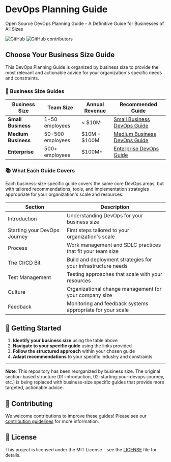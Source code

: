# DevOps Planning Guide
Open Source DevOps Planning Guide - A Definitive Guide for Businesses of All Sizes

![GitHub](https://img.shields.io/github/license/daraoladapo/devopsplanningguide)  ![GitHub contributors](https://img.shields.io/github/contributors/daraoladapo/devopsplanningguide)

## Choose Your Business Size Guide

This DevOps Planning Guide is organized by business size to provide the most relevant and actionable advice for your organization's specific needs and constraints.

### 🏢 Business Size Guides

| Business Size | Team Size | Annual Revenue | Recommended Guide |
|---------------|-----------|----------------|-------------------|
| **Small Business** | 1-50 employees | < $10M | [Small Business DevOps Guide](./small-business-guide/) |
| **Medium Business** | 50-500 employees | $10M - $100M | [Medium Business DevOps Guide](./medium-business-guide/) |
| **Enterprise** | 500+ employees | $100M+ | [Enterprise DevOps Guide](./enterprise-guide/) |

### 📚 What Each Guide Covers

Each business-size specific guide covers the same core DevOps areas, but with tailored recommendations, tools, and implementation strategies appropriate for your organization's scale and resources:

Section | Description
--|--
Introduction| Understanding DevOps for your business size
Starting your DevOps Journey| First steps tailored to your organization's scale
Process| Work management and SDLC practices that fit your team size
The CI/CD Bit| Build and deployment strategies for your infrastructure needs
Test Management| Testing approaches that scale with your resources
Culture| Organizational change management for your company size
Feedback| Monitoring and feedback systems appropriate for your scale

## 🚀 Getting Started

1. **Identify your business size** using the table above
2. **Navigate to your specific guide** using the links provided
3. **Follow the structured approach** within your chosen guide
4. **Adapt recommendations** to your specific industry and constraints

---

**Note**: This repository has been reorganized by business size. The original section-based structure (01-introduction, 02-starting-your-devops-journey, etc.) is being replaced with business-size specific guides that provide more targeted, actionable advice.

## 🤝 Contributing

We welcome contributions to improve these guides! Please see our [contribution guidelines](./CONTRIBUTING.md) for more information.

## 📄 License

This project is licensed under the MIT License - see the [LICENSE](LICENSE) file for details.
